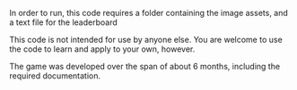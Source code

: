In order to run, this code requires a folder containing the image assets, and a text file for the leaderboard

This code is not intended for use by anyone else. You are welcome to use the code to learn and apply to your own, however.

The game was developed over the span of about 6 months, including the required documentation. 
